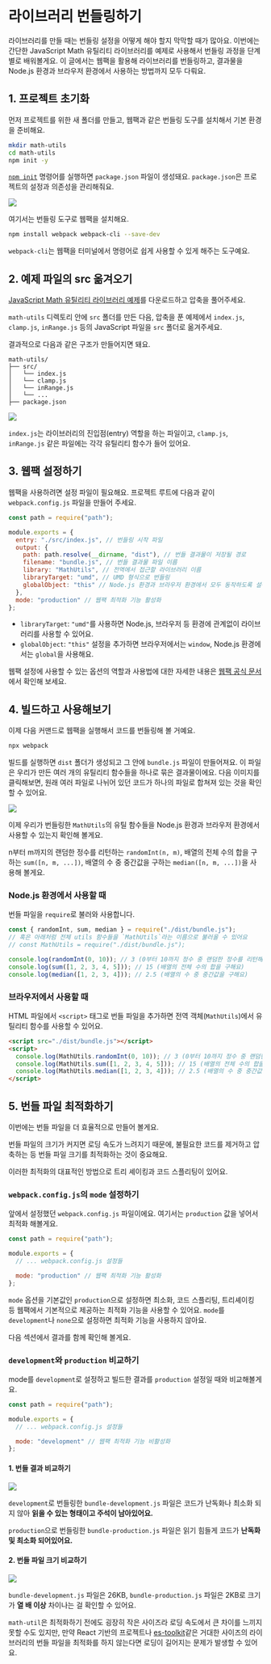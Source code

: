 # 라이브러리 번들링하기

라이브러리를 만들 때는 번들링 설정을 어떻게 해야 할지 막막할 때가 많아요. 이번에는 간단한 JavaScript Math 유틸리티 라이브러리를 예제로 사용해서 번들링 과정을 단계별로 배워볼게요.
이 글에서는 웹팩을 활용해 라이브러리를 번들링하고, 결과물을 Node.js 환경과 브라우저 환경에서 사용하는 방법까지 모두 다뤄요.

## 1. 프로젝트 초기화

먼저 프로젝트를 위한 새 폴더를 만들고, 웹팩과 같은 번들링 도구를 설치해서 기본 환경을 준비해요.

```bash
mkdir math-utils
cd math-utils
npm init -y
```

[`npm init`](https://docs.npmjs.com/cli/v8/commands/npm-init) 명령어를 실행하면 `package.json` 파일이 생성돼요. `package.json`은 프로젝트의 설정과 의존성을 관리해줘요.

![](/images/project-reset.png)

여기서는 번들링 도구로 웹팩을 설치해요.

```bash
npm install webpack webpack-cli --save-dev
```

`webpack-cli`는 웹팩을 터미널에서 명령어로 쉽게 사용할 수 있게 해주는 도구예요.

## 2. 예제 파일의 src 옮겨오기

[JavaScript Math 유틸리티 라이브러리 예제](https://github.com/toss/frontend-fundamentals/blob/main/public/files/bundling-example.zip)를 다운로드하고 압축을 풀어주세요.

`math-utils` 디렉토리 안에 `src` 폴더를 만든 다음, 압축을 푼 예제에서 `index.js`, `clamp.js`, `inRange.js` 등의 JavaScript 파일을 `src` 폴더로 옮겨주세요.

결과적으로 다음과 같은 구조가 만들어지면 돼요.

```plaintext
math-utils/
├── src/
│   └── index.js
│   └── clamp.js
│   └── inRange.js
│   └── ...
├── package.json
```

![](/images/code-insert.png)

`index.js`는 라이브러리의 진입점(entry) 역할을 하는 파일이고, `clamp.js`, `inRange.js` 같은 파일에는 각각 유틸리티 함수가 들어 있어요.

## 3. 웹팩 설정하기

웹팩을 사용하려면 설정 파일이 필요해요. 프로젝트 루트에 다음과 같이 `webpack.config.js` 파일을 만들어 주세요.

```javascript
const path = require("path");

module.exports = {
  entry: "./src/index.js", // 번들링 시작 파일
  output: {
    path: path.resolve(__dirname, "dist"), // 번들 결과물이 저장될 경로
    filename: "bundle.js", // 번들 결과물 파일 이름
    library: "MathUtils", // 전역에서 접근할 라이브러리 이름
    libraryTarget: "umd", // UMD 형식으로 번들링
    globalObject: "this" // Node.js 환경과 브라우저 환경에서 모두 동작하도록 설정
  },
  mode: "production" // 웹팩 최적화 기능 활성화
};
```

- `libraryTarget`: `"umd"`를 사용하면 Node.js, 브라우저 등 환경에 관계없이 라이브러리를 사용할 수 있어요.
- `globalObject`: `"this"` 설정을 추가하면 브라우저에서는 `window`, Node.js 환경에서는 `global`을 사용해요.

웹팩 설정에 사용할 수 있는 옵션의 역할과 사용법에 대한 자세한 내용은 [웹팩 공식 문서](https://webpack.kr/configuration/)에서 확인해 보세요.

## 4. 빌드하고 사용해보기

이제 다음 커맨드로 웹팩을 실행해서 코드를 번들링해 볼 거예요.

```bash
npx webpack
```

빌드를 실행하면 `dist` 폴더가 생성되고 그 안에 `bundle.js` 파일이 만들어져요. 이 파일은 우리가 만든 여러 개의 유틸리티 함수들을 하나로 묶은 결과물이에요.
다음 이미지를 클릭해보면, 원래 여러 파일로 나뉘어 있던 코드가 하나의 파일로 합쳐져 있는 것을 확인할 수 있어요.

![](/images/build-result.png)

이제 우리가 번들링한 `MathUtils`의 유틸 함수들을 Node.js 환경과 브라우저 환경에서 사용할 수 있는지 확인해 볼게요.

n부터 m까지의 랜덤한 정수를 리턴하는 `randomInt(n, m)`, 배열의 전체 수의 합을 구하는 `sum([n, m, ...])`, 배열의 수 중 중간값을 구하는 `median([n, m, ...])`을 사용해 볼게요.

### Node.js 환경에서 사용할 때

번들 파일을 `require`로 불러와 사용합니다.

```javascript
const { randomInt, sum, median } = require("./dist/bundle.js");
// 혹은 아래처럼 전체 utils 함수들을 `MathUtils`라는 이름으로 불러올 수 있어요
// const MathUtils = require("./dist/bundle.js");

console.log(randomInt(0, 10)); // 3 (0부터 10까지 정수 중 랜덤한 정수를 리턴해요)
console.log(sum([1, 2, 3, 4, 5])); // 15 (배열의 전체 수의 합을 구해요)
console.log(median([1, 2, 3, 4])); // 2.5 (배열의 수 중 중간값을 구해요)
```

### 브라우저에서 사용할 때

HTML 파일에서 `<script>` 태그로 번들 파일을 추가하면 전역 객체(`MathUtils`)에서 유틸리티 함수를 사용할 수 있어요.

```html
<script src="./dist/bundle.js"></script>
<script>
  console.log(MathUtils.randomInt(0, 10)); // 3 (0부터 10까지 정수 중 랜덤한 정수를 리턴해요)
  console.log(MathUtils.sum([1, 2, 3, 4, 5])); // 15 (배열의 전체 수의 합을 구해요)
  console.log(MathUtils.median([1, 2, 3, 4])); // 2.5 (배열의 수 중 중간값을 구해요)
</script>
```

## 5. 번들 파일 최적화하기

이번에는 번들 파일을 더 효율적으로 만들어 볼게요.

번들 파일의 크기가 커지면 로딩 속도가 느려지기 때문에, 불필요한 코드를 제거하고 압축하는 등 번들 파일 크기를 최적화하는 것이 중요해요.

이러한 최적화의 대표적인 방법으로 트리 셰이킹과 코드 스플리팅이 있어요.

### `webpack.config.js`의 `mode` 설정하기

앞에서 설정했던 `webpack.config.js` 파일이에요. 여기서는 `production` 값을 넣어서 최적화 해볼게요.

```javascript
const path = require("path");

module.exports = {
  // ... webpack.config.js 설정들

  mode: "production" // 웹팩 최적화 기능 활성화
};
```

`mode` 옵션을 기본값인 `production`으로 설정하면 최소화, 코드 스플리팅, 트리셰이킹 등 웹팩에서 기본적으로 제공하는 최적화 기능을 사용할 수 있어요. `mode`를 `development`나 `none`으로 설정하면 최적화 기능을 사용하지 않아요.

다음 섹션에서 결과를 함께 확인해 볼게요.

### `development`와 `production` 비교하기

mode를 `development`로 설정하고 빌드한 결과를 `production` 설정일 때와 비교해볼게요.

```javascript
const path = require("path");

module.exports = {
  // ... webpack.config.js 설정들

  mode: "development" // 웹팩 최적화 기능 비활성화
};
```

#### 1. 번들 결과 비교하기

![](/images/mode-compare1.png)

`development`로 번들링한 `bundle-development.js` 파일은 코드가 난독화나 최소화 되지 않아 **읽을 수 있는 형태이고 주석이 남아있어요.**

`production`으로 번들링한 `bundle-production.js` 파일은 읽기 힘들게 코드가 **난독화 및 최소화 되어있어요.**

#### 2. 번들 파일 크기 비교하기

![](/images/mode-compare2.png)

`bundle-development.js` 파일은 26KB, `bundle-production.js` 파일은 2KB로 크기가 **열 배 이상** 차이나는 걸 확인할 수 있어요.

`math-util`은 최적화하기 전에도 굉장히 작은 사이즈라 로딩 속도에서 큰 차이를 느끼지 못할 수도 있지만, 만약 React 기반의 프로젝트나 [es-toolkit](https://github.com/toss/es-toolkit)같은 거대한 사이즈의 라이브러리의 번들 파일을 최적화를 하지 않는다면 로딩이 길어지는 문제가 발생할 수 있어요.
